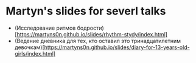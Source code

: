 # Martyn's slides for severl talks

- (Исследование ритмов бодрости)[https://martyns0n.github.io/slides/rhythm-stydy/index.html]
- (Ведение дневника для тех, кто оставил это тринадцатилетним девочкам)[https://martyns0n.github.io/slides/diary-for-13-years-old-girls/index.html]
